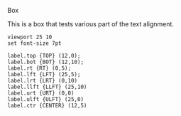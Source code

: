 Box

This is a box that tests various part of the text alignment.

``` diagram
viewport 25 10
set font-size 7pt

label.top {TOP} (12,0);
label.bot {BOT} (12,10);
label.rt {RT} (0,5);
label.lft {LFT} (25,5);
label.lrt {LRT} (0,10)
label.llft {LLFT} (25,10)
label.urt {URT} (0,0)
label.ulft {ULFT} (25,0)
label.ctr {CENTER} (12,5)

```
